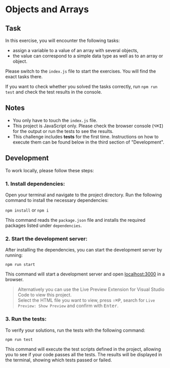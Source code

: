 # Objects and Arrays

## Task

In this exercise, you will encounter the following tasks:

- assign a variable to a value of an array with several objects,
- the value can correspond to a simple data type as well as to an array or object.

Please switch to the `index.js` file to start the exercises. You will find the exact tasks there.

If you want to check whether you solved the tasks correctly, run `npm run test` and check the test results in the console.

## Notes

- You only have to touch the `index.js` file.
- This project is JavaScript only. Please check the browser console (<kbd>⌥</kbd><kbd>⌘</kbd><kbd>I</kbd>) for the output or run the tests to see the results.
- This challenge includes **tests** for the first time. Instructions on how to execute them can be found below in the third section of "Development".

## Development

To work locally, please follow these steps:

### 1. Install dependencies:

Open your terminal and navigate to the project directory. Run the following command to install the necessary dependencies:

`npm install` or `npm i`

This command reads the `package.json` file and installs the required packages listed under `dependencies`.

### 2. Start the development server:

After installing the dependencies, you can start the development server by running:

`npm run start`

This command will start a development server and open [localhost:3000](http://localhost:3000) in a browser.

> Alternatively you can use the Live Preview Extension for Visual Studio Code to view this project.  
> Select the HTML file you want to view, press <kbd>⇧</kbd><kbd>⌘</kbd><kbd>P</kbd>, search for `Live Preview: Show Preview` and confirm with <kbd>Enter</kbd>.

### 3. Run the tests:

To verify your solutions, run the tests with the following command:

`npm run test`

This command will execute the test scripts defined in the project, allowing you to see if your code passes all the tests. The results will be displayed in the terminal, showing which tests passed or failed.

